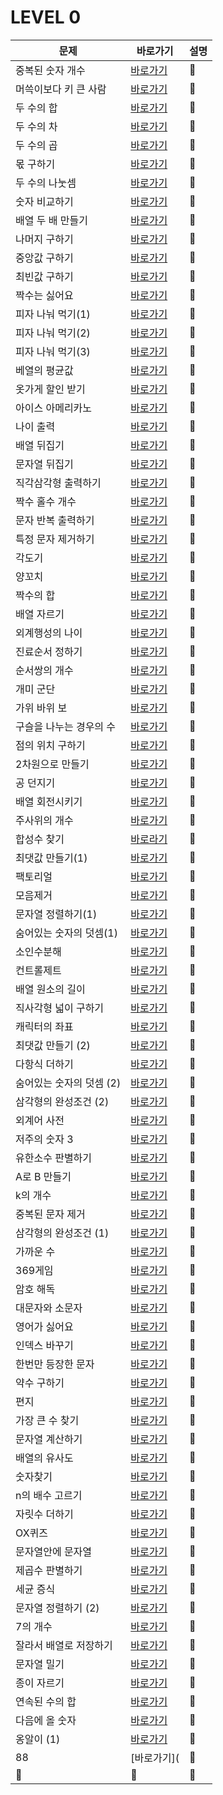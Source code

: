 # LEVEL 0

|문제|바로가기|설명|
|------|---|---|
|중복된 숫자 개수|[바로가기](https://github.com/CSHcode/Programmers/tree/main/LEVEL%200/%EC%A4%91%EB%B3%B5%EB%90%9C%20%EC%88%AB%EC%9E%90%20%EA%B0%9C%EC%88%98)|:hammer:|
|머쓱이보다 키 큰 사람|[바로가기](https://github.com/CSHcode/Programmers/tree/main/LEVEL%200/%EC%A4%91%EB%B3%B5%EB%90%9C%20%EC%88%AB%EC%9E%90%20%EA%B0%9C%EC%88%98)|:hammer:|
|두 수의 합|[바로가기](https://github.com/CSHcode/Programmers/tree/main/LEVEL%200/%EB%91%90%20%EC%88%98%EC%9D%98%20%ED%95%A9)|:hammer:|
|두 수의 차|[바로가기](https://github.com/CSHcode/Programmers/tree/main/LEVEL%200/%EB%91%90%20%EC%88%98%EC%9D%98%20%EC%B0%A8)|:hammer:|
|두 수의 곱|[바로가기](https://github.com/CSHcode/Programmers/tree/main/LEVEL%200/%EB%91%90%20%EC%88%98%EC%9D%98%20%EA%B3%B1)|:hammer:|
|몫 구하기|[바로가기](https://github.com/CSHcode/Programmers/tree/main/LEVEL%200/%EB%AA%AB%20%EA%B5%AC%ED%95%98%EA%B8%B0)|:hammer:|
|두 수의 나눗셈|[바로가기](https://github.com/CSHcode/Programmers/tree/main/LEVEL%200/%EB%91%90%20%EC%88%98%EC%9D%98%20%EB%82%98%EB%88%97%EC%85%88)|:hammer:|
|숫자 비교하기|[바로가기](https://github.com/CSHcode/Programmers/tree/main/LEVEL%200/%EC%88%AB%EC%9E%90%20%EB%B9%84%EA%B5%90%ED%95%98%EA%B8%B0)|:hammer:|
|배열 두 배 만들기|[바로가기](https://github.com/CSHcode/Programmers/tree/main/LEVEL%200/%EC%88%AB%EC%9E%90%20%EB%B9%84%EA%B5%90%ED%95%98%EA%B8%B0)|:hammer:|
|나머지 구하기|[바로가기](https://github.com/CSHcode/Programmers/tree/main/LEVEL%200/%EB%82%98%EB%A8%B8%EC%A7%80%20%EA%B5%AC%ED%95%98%EA%B8%B0)|:hammer:|
|중앙값 구하기|[바로가기](https://github.com/CSHcode/Programmers/tree/main/LEVEL%200/%EC%A4%91%EC%95%99%EA%B0%92%20%EA%B5%AC%ED%95%98%EA%B8%B0)|:hammer:|
|최빈값 구하기|[바로가기](https://github.com/CSHcode/Programmers/tree/main/LEVEL%200/%EC%B5%9C%EB%B9%88%EA%B0%92%20%EA%B5%AC%ED%95%98%EA%B8%B0)|:hammer:|
|짝수는 싫어요|[바로가기](https://github.com/CSHcode/Programmers/tree/main/LEVEL%200/%EC%A7%9D%EC%88%98%EB%8A%94%20%EC%8B%AB%EC%96%B4%EC%9A%94)|:hammer:|
|피자 나눠 먹기(1)|[바로가기](https://github.com/CSHcode/Programmers/tree/main/LEVEL%200/%ED%94%BC%EC%9E%90%20%EB%82%98%EB%88%A0%20%EB%A8%B9%EA%B8%B0(1))|:hammer:|
|피자 나눠 먹기(2)|[바로가기](https://github.com/CSHcode/Programmers/tree/main/LEVEL%200/%ED%94%BC%EC%9E%90%20%EB%82%98%EB%88%A0%20%EB%A8%B9%EA%B8%B0(2))|:hammer:|
|피자 나눠 먹기(3)|[바로가기](https://github.com/CSHcode/Programmers/tree/main/LEVEL%200/%ED%94%BC%EC%9E%90%20%EB%82%98%EB%88%A0%20%EB%A8%B9%EA%B8%B0(3))|:hammer:|
|베열의 평균값|[바로가기](https://github.com/CSHcode/Programmers/tree/main/LEVEL%200/%EB%B0%B0%EC%97%B4%EC%9D%98%20%ED%8F%89%EA%B7%A0%EA%B0%92)|:hammer:|
|옷가게 할인 받기|[바로가기](https://github.com/CSHcode/Programmers/tree/main/LEVEL%200/%EC%98%B7%EA%B0%80%EA%B2%8C%20%ED%95%A0%EC%9D%B8%20%EB%B0%9B%EA%B8%B0)|:hammer:|
|아이스 아메리카노|[바로가기](https://github.com/CSHcode/Programmers/tree/main/LEVEL%200/%EC%95%84%EC%9D%B4%EC%8A%A4%20%EC%95%84%EB%A9%94%EB%A6%AC%EC%B9%B4%EB%85%B8)|:hammer:|
|나이 출력|[바로가기](https://github.com/CSHcode/Programmers/tree/main/LEVEL%200/%EB%82%98%EC%9D%B4%20%EC%B6%9C%EB%A0%A5)|:hammer:|
|배열 뒤집기|[바로가기](https://github.com/CSHcode/Programmers/tree/main/LEVEL%200/%EB%B0%B0%EC%97%B4%20%EB%92%A4%EC%A7%91%EA%B8%B0)|:hammer:|
|문자열 뒤집기|[바로가기](https://github.com/CSHcode/Programmers/tree/main/LEVEL%200/%EB%AC%B8%EC%9E%90%EC%97%B4%20%EB%92%A4%EC%A7%91%EA%B8%B0)|:hammer:|
|직각삼각형 출력하기|[바로가기](https://github.com/CSHcode/Programmers/tree/main/LEVEL%200/%EC%A7%81%EA%B0%81%EC%82%BC%EA%B0%81%ED%98%95%20%EC%B6%9C%EB%A0%A5%ED%95%98%EA%B8%B0)|:hammer:|
|짝수 홀수 개수|[바로가기](https://github.com/CSHcode/Programmers/tree/main/LEVEL%200/%EC%A7%9D%EC%88%98%20%ED%99%80%EC%88%98%20%EA%B0%9C%EC%88%98)|:hammer:|
|문자 반복 출력하기|[바로가기](https://github.com/CSHcode/Programmers/tree/main/LEVEL%200/%EB%AC%B8%EC%9E%90%20%EB%B0%98%EB%B3%B5%20%EC%B6%9C%EB%A0%A5%ED%95%98%EA%B8%B0)|:hammer:|
|특정 문자 제거하기|[바로가기](https://github.com/CSHcode/Programmers/tree/main/LEVEL%200/%ED%8A%B9%EC%A0%95%20%EB%AC%B8%EC%9E%90%20%EC%A0%9C%EA%B1%B0%ED%95%98%EA%B8%B0)|:hammer:|
|각도기|[바로가기](https://github.com/CSHcode/Programmers/tree/main/LEVEL%200/%EA%B0%81%EB%8F%84%EA%B8%B0)|:hammer:|
|양꼬치|[바로가기](https://github.com/CSHcode/Programmers/tree/main/LEVEL%200/%EC%96%91%EA%BC%AC%EC%B9%98)|:hammer:|
|짝수의 합|[바로가기](https://github.com/CSHcode/Programmers/tree/main/LEVEL%200/%EC%A7%9D%EC%88%98%EC%9D%98%20%ED%95%A9)|:hammer:|
|배열 자르기|[바로가기](https://github.com/CSHcode/Programmers/tree/main/LEVEL%200/%EB%B0%B0%EC%97%B4%20%EC%9E%90%EB%A5%B4%EA%B8%B0)|:hammer:|
|외계행성의 나이|[바로가기](https://github.com/CSHcode/Programmers/tree/main/LEVEL%200/%EC%99%B8%EA%B3%84%ED%96%89%EC%84%B1%EC%9D%98%20%EB%82%98%EC%9D%B4)|:hammer:|
|진료순서 정하기|[바로가기](https://github.com/CSHcode/Programmers/tree/main/LEVEL%200/%EC%A7%84%EB%A3%8C%20%EC%88%9C%EC%84%9C%20%EC%A0%95%ED%95%98%EA%B8%B0)|:hammer:|
|순서쌍의 개수|[바로가기](https://github.com/CSHcode/Programmers/tree/main/LEVEL%200/%EC%88%9C%EC%84%9C%EC%8C%8D%EC%9D%98%20%EA%B0%9C%EC%88%98)|:hammer:|
|개미 군단|[바로가기](https://github.com/CSHcode/Programmers/tree/main/LEVEL%200/%EA%B0%9C%EB%AF%B8%20%EA%B5%B0%EB%8B%A8)|:hammer:|
|가위 바위 보|[바로가기](https://github.com/CSHcode/Programmers/tree/main/LEVEL%200/%EA%B0%80%EC%9C%84%20%EB%B0%94%EC%9C%84%20%EB%B3%B4)|:hammer:|
|구슬을 나누는 경우의 수|[바로가기](https://github.com/CSHcode/Programmers/tree/main/LEVEL%200/%EA%B5%AC%EC%8A%AC%EC%9D%84%20%EB%82%98%EB%88%84%EB%8A%94%20%EA%B2%BD%EC%9A%B0%EC%9D%98%20%EC%88%98)|:hammer:|
|점의 위치 구하기|[바로가기](https://github.com/CSHcode/Programmers/tree/main/LEVEL%200/%EC%A0%90%EC%9D%98%20%EC%9C%84%EC%B9%98%20%EA%B5%AC%ED%95%98%EA%B8%B0)|:hammer:|
|2차원으로 만들기|[바로가기](https://github.com/CSHcode/Programmers/tree/main/LEVEL%200/2%EC%B0%A8%EC%9B%90%EC%9C%BC%EB%A1%9C%20%EB%A7%8C%EB%93%A4%EA%B8%B0)|:hammer:|
|공 던지기|[바로가기](https://github.com/CSHcode/Programmers/tree/main/LEVEL%200/%EA%B3%B5%20%EB%8D%98%EC%A7%80%EA%B8%B0)|:hammer:|
|배열 회전시키기|[바로가기](https://github.com/CSHcode/Programmers/tree/main/LEVEL%200/%EB%B0%B0%EC%97%B4%20%ED%9A%8C%EC%A0%84%EC%8B%9C%ED%82%A4%EA%B8%B0)|:hammer:|
|주사위의 개수|[바로가기](https://github.com/CSHcode/Programmers/tree/main/LEVEL%200/%EC%A3%BC%EC%82%AC%EC%9C%84%EC%9D%98%20%EA%B0%9C%EC%88%98)|:hammer:|
|합성수 찾기|[바로라기](https://github.com/CSHcode/Programmers/tree/main/LEVEL%200/%ED%95%A9%EC%84%B1%EC%88%98%20%EC%B0%BE%EA%B8%B0)|:hammer:|
|최댓값 만들기(1)|[바로가기](https://github.com/CSHcode/Programmers/tree/main/LEVEL%200/%EC%B5%9C%EB%8C%93%EA%B0%92%20%EB%A7%8C%EB%93%A4%EA%B8%B0%20(1))|:hammer:|
|팩토리얼|[바로가기](https://github.com/CSHcode/Programmers/tree/main/LEVEL%200/%ED%8C%A9%ED%86%A0%EB%A6%AC%EC%96%BC)|:hammer:|
|모음제거|[바로가기](https://github.com/CSHcode/Programmers/tree/main/LEVEL%200/%EB%AA%A8%EC%9D%8C%20%EC%A0%9C%EA%B1%B0)|:hammer:|
|문자열 정렬하기(1)|[바로가기](https://github.com/CSHcode/Programmers/tree/main/LEVEL%200/%EB%AC%B8%EC%9E%90%EC%97%B4%20%EC%A0%95%EB%A0%AC%ED%95%98%EA%B8%B0%20(1))|:hammer:|
|숨어있는 숫자의 덧셈(1)|[바로가기](https://github.com/CSHcode/Programmers/tree/main/LEVEL%200/%EC%88%A8%EC%96%B4%EC%9E%88%EB%8A%94%20%EC%88%AB%EC%9E%90%EC%9D%98%20%EB%8D%A7%EC%85%88%20(1))|:hammer:|
|소인수분해|[바로가기](https://github.com/CSHcode/Programmers/tree/main/LEVEL%200/%EC%86%8C%EC%9D%B8%EC%88%98%EB%B6%84%ED%95%B4)|:hammer:|
|컨트롤제트|[바로가기](https://github.com/CSHcode/Programmers/tree/main/LEVEL%200/%EC%BB%A8%ED%8A%B8%EB%A1%A4%20%EC%A0%9C%ED%8A%B8)|:hammer:|
|배열 원소의 길이|[바로가기](https://github.com/CSHcode/Programmers/tree/main/LEVEL%200/%EB%B0%B0%EC%97%B4%20%EC%9B%90%EC%86%8C%EC%9D%98%20%EA%B8%B8%EC%9D%B4)|:hammer:|
|직사각형 넓이 구하기|[바로가기](https://github.com/CSHcode/Programmers/tree/main/LEVEL%200/%EC%A7%81%EC%82%AC%EA%B0%81%ED%98%95%20%EB%84%93%EC%9D%B4%20%EA%B5%AC%ED%95%98%EA%B8%B0)|:hammer:|
|캐릭터의 좌표|[바로가기](https://github.com/CSHcode/Programmers/tree/main/LEVEL%200/%EC%BA%90%EB%A6%AD%ED%84%B0%EC%9D%98%20%EC%A2%8C%ED%91%9C)|:hammer:|
|최댓값 만들기 (2)|[바로가기](https://github.com/CSHcode/Programmers/tree/main/LEVEL%200/%EC%B5%9C%EB%8C%93%EA%B0%92%20%EB%A7%8C%EB%93%A4%EA%B8%B0%20(2))|:hammer:|
|다항식 더하기|[바로가기](https://github.com/CSHcode/Programmers/tree/main/LEVEL%200/%EB%8B%A4%ED%95%AD%EC%8B%9D%20%EB%8D%94%ED%95%98%EA%B8%B0)|:hammer:|
|숨어있는 숫자의 덧셈 (2)|[바로가기](https://github.com/CSHcode/Programmers/tree/main/LEVEL%200/%EC%88%A8%EC%96%B4%EC%9E%88%EB%8A%94%20%EC%88%AB%EC%9E%90%EC%9D%98%20%EB%8D%A7%EC%85%88%20(2))|:hammer:|
|삼각형의 완성조건 (2)|[바로가기](https://github.com/CSHcode/Programmers/tree/main/LEVEL%200/%EC%82%BC%EA%B0%81%ED%98%95%EC%9D%98%20%EC%99%84%EC%84%B1%EC%A1%B0%EA%B1%B4%20(2))|:hammer:|
|외계어 사전|[바로가기](https://github.com/CSHcode/Programmers/tree/main/LEVEL%200/%EC%99%B8%EA%B3%84%EC%96%B4%20%EC%82%AC%EC%A0%84)|:hammer:|
|저주의 숫자 3|[바로가기](https://github.com/CSHcode/Programmers/tree/main/LEVEL%200/%EC%A0%80%EC%A3%BC%EC%9D%98%20%EC%88%AB%EC%9E%90%203)|:hammer:|
|유한소수 판별하기|[바로가기](https://github.com/CSHcode/Programmers/tree/main/LEVEL%200/%EC%9C%A0%ED%95%9C%EC%86%8C%EC%88%98%20%ED%8C%90%EB%B3%84%ED%95%98%EA%B8%B0)|:hammer:|
|A로 B 만들기|[바로가기](https://github.com/CSHcode/Programmers/tree/main/LEVEL%200/A%EB%A1%9C%20B%20%EB%A7%8C%EB%93%A4%EA%B8%B0)|:hammer:|
|k의 개수|[바로가기](https://github.com/CSHcode/Programmers/tree/main/LEVEL%200/k%EC%9D%98%20%EA%B0%9C%EC%88%98)|:hammer:|
|중복된 문자 제거|[바로가기](https://github.com/CSHcode/Programmers/tree/main/LEVEL%200/%EC%A4%91%EB%B3%B5%EB%90%9C%20%EB%AC%B8%EC%9E%90%20%EC%A0%9C%EA%B1%B0)|:hammer:|
|삼각형의 완성조건 (1)|[바로가기](https://github.com/CSHcode/Programmers/tree/main/LEVEL%200/%EC%82%BC%EA%B0%81%ED%98%95%EC%9D%98%20%EC%99%84%EC%84%B1%EC%A1%B0%EA%B1%B4%20(1))|:hammer:|
|가까운 수|[바로가기](https://github.com/CSHcode/Programmers/tree/main/LEVEL%200/%EA%B0%80%EA%B9%8C%EC%9A%B4%20%EC%88%98)|:hammer:|
|369게임|[바로가기](https://github.com/CSHcode/Programmers/tree/main/LEVEL%200/369%EA%B2%8C%EC%9E%84)|:hammer:|
|암호 해독|[바로가기](https://github.com/CSHcode/Programmers/tree/main/LEVEL%200/%EC%95%94%ED%98%B8%20%ED%95%B4%EB%8F%85)|:hammer:|
|대문자와 소문자|[바로가기](https://github.com/CSHcode/Programmers/tree/main/LEVEL%200/%EB%8C%80%EB%AC%B8%EC%9E%90%EC%99%80%20%EC%86%8C%EB%AC%B8%EC%9E%90)|:hammer:|
|영어가 싫어요|[바로가기](https://github.com/CSHcode/Programmers/tree/main/LEVEL%200/%EC%98%81%EC%96%B4%EA%B0%80%20%EC%8B%AB%EC%96%B4%EC%9A%94)|:hammer:|
|인덱스 바꾸기|[바로가기](https://github.com/CSHcode/Programmers/tree/main/LEVEL%200/%EC%9D%B8%EB%8D%B1%EC%8A%A4%20%EB%B0%94%EA%BE%B8%EA%B8%B0)|:hammer:|
|한번만 등장한 문자|[바로가기](https://github.com/CSHcode/Programmers/tree/main/LEVEL%200/%ED%95%9C%20%EB%B2%88%EB%A7%8C%20%EB%93%B1%EC%9E%A5%ED%95%9C%20%EB%AC%B8%EC%9E%90)|:hammer:|
|약수 구하기|[바로가기](https://github.com/CSHcode/Programmers/tree/main/LEVEL%200/%EC%95%BD%EC%88%98%20%EA%B5%AC%ED%95%98%EA%B8%B0)|:hammer:|
|편지|[바로가기](https://github.com/CSHcode/Programmers/tree/main/LEVEL%200/%ED%8E%B8%EC%A7%80)|:hammer:|
|가장 큰 수 찾기|[바로가기](https://github.com/CSHcode/Programmers/tree/main/LEVEL%200/%EA%B0%80%EC%9E%A5%20%ED%81%B0%20%EC%88%98%20%EC%B0%BE%EA%B8%B0)|:hammer:|
|문자열 계산하기|[바로가기](https://github.com/CSHcode/Programmers/tree/main/LEVEL%200/%EB%AC%B8%EC%9E%90%EC%97%B4%20%EA%B3%84%EC%82%B0%ED%95%98%EA%B8%B0)|:hammer:|
|배열의 유사도|[바로가기](https://github.com/CSHcode/Programmers/tree/main/LEVEL%200/%EB%B0%B0%EC%97%B4%EC%9D%98%20%EC%9C%A0%EC%82%AC%EB%8F%84)|:hammer:|
|숫자찾기|[바로가기](https://github.com/CSHcode/Programmers/tree/main/LEVEL%200/%EC%88%AB%EC%9E%90%20%EC%B0%BE%EA%B8%B0)|:hammer:|
|n의 배수 고르기|[바로가기](https://github.com/CSHcode/Programmers/tree/main/LEVEL%200/n%EC%9D%98%20%EB%B0%B0%EC%88%98%20%EA%B3%A0%EB%A5%B4%EA%B8%B0)|:hammer:|
|자릿수 더하기|[바로가기](https://github.com/CSHcode/Programmers/tree/main/LEVEL%200/%EC%9E%90%EB%A6%BF%EC%88%98%20%EB%8D%94%ED%95%98%EA%B8%B0)|:hammer:|
|OX퀴즈|[바로가기](https://github.com/CSHcode/Programmers/tree/main/LEVEL%200/OX%ED%80%B4%EC%A6%88)|:hammer:|
|문자열안에 문자열|[바로가기](https://github.com/CSHcode/Programmers/tree/main/LEVEL%200/%EB%AC%B8%EC%9E%90%EC%97%B4%EC%95%88%EC%97%90%20%EB%AC%B8%EC%9E%90%EC%97%B4)|:hammer:|
|제곱수 판별하기|[바로가기](https://github.com/CSHcode/Programmers/tree/main/LEVEL%200/%EC%A0%9C%EA%B3%B1%EC%88%98%20%ED%8C%90%EB%B3%84%ED%95%98%EA%B8%B0)|:hammer:|
|세균 증식|[바로가기](https://github.com/CSHcode/Programmers/tree/main/LEVEL%200/%EC%84%B8%EA%B7%A0%20%EC%A6%9D%EC%8B%9D)|:hammer:|
|문자열 정렬하기 (2)|[바로가기](https://github.com/CSHcode/Programmers/tree/main/LEVEL%200/%EB%AC%B8%EC%9E%90%EC%97%B4%20%EC%A0%95%EB%A0%AC%ED%95%98%EA%B8%B0%20(2))|:hammer:|
|7의 개수|[바로가기](https://github.com/CSHcode/Programmers/tree/main/LEVEL%200/7%EC%9D%98%20%EA%B0%9C%EC%88%98)|:hammer:|
|잘라서 배열로 저장하기|[바로가기](https://github.com/CSHcode/Programmers/tree/main/LEVEL%200/%EC%9E%98%EB%9D%BC%EC%84%9C%20%EB%B0%B0%EC%97%B4%EB%A1%9C%20%EC%A0%80%EC%9E%A5%ED%95%98%EA%B8%B0)|:hammer:|
|문자열 밀기|[바로가기](https://github.com/CSHcode/Programmers/tree/main/LEVEL%200/%EB%AC%B8%EC%9E%90%EC%97%B4%20%EB%B0%80%EA%B8%B0)|:hammer:|
|종이 자르기|[바로가기](https://github.com/CSHcode/Programmers/tree/main/LEVEL%200/%EC%A2%85%EC%9D%B4%20%EC%9E%90%EB%A5%B4%EA%B8%B0)|:hammer:|
|연속된 수의 합|[바로가기](https://github.com/CSHcode/Programmers/tree/main/LEVEL%200/%EC%97%B0%EC%86%8D%EB%90%9C%20%EC%88%98%EC%9D%98%20%ED%95%A9)|:hammer:|
|다음에 올 숫자|[바로가기](https://github.com/CSHcode/Programmers/tree/main/LEVEL%200/%EB%8B%A4%EC%9D%8C%EC%97%90%20%EC%98%AC%20%EC%88%AB%EC%9E%90)|:hammer:|
|옹알이 (1)|[바로가기](https://github.com/CSHcode/Programmers/tree/main/LEVEL%200/%EC%98%B9%EC%95%8C%EC%9D%B4%20(1))|:hammer:|
|88|[바로가기](|:hammer:|
|:hammer:|:hammer:|:hammer:|
